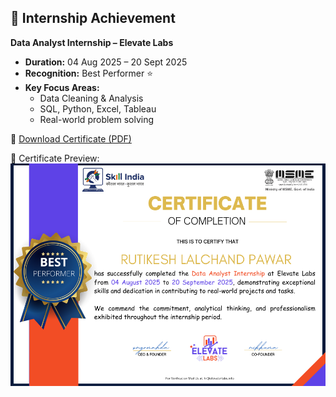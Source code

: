 ## 🚀 Internship Achievement

**Data Analyst Internship – Elevate Labs**  
- **Duration:** 04 Aug 2025 – 20 Sept 2025  
- **Recognition:** Best Performer ⭐  
- **Key Focus Areas:**  
  - Data Cleaning & Analysis  
  - SQL, Python, Excel, Tableau  
  - Real-world problem solving  

📂 [Download Certificate (PDF)](https://github.com/rutikeshpawar/Rutikesh-Certificates/blob/4bd93bc3611dc1206c060acc4b3f33e074ad5a24/Elavate_Lab/Elevate_Lab_Certificate.pdf)  

📸 Certificate Preview:  
![Elevate Labs Certificate](./Certificate_SS.png)
